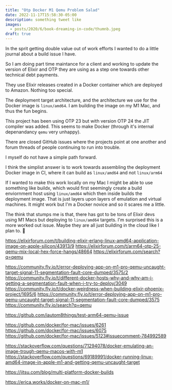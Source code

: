 ```yaml
---
title: "Otp Docker M1 Qemu Problem Salad"
date: 2022-11-17T15:58:30-05:00
description: something tweet like
images:
  - posts/2020/6/book-dreaming-in-code/thumnb.jpeg
draft: true
---
```


In the sprit getting double value out of work efforts I wanted to do a little journal about a build issue I have. 

So I am doing part time maintance for a client and working to update the version of Elixir and OTP they are using as a step one towards other technical debt payments.

They use Elixir releases created in a Docker container which are deployed to Amazon. Nothing too special.

The deployment target architecture, and the architecture we use for the Docker image is `linux/amd64`. I am building the image on my M1 Mac, and thus the fun begins.

This project has been using OTP 23 but with version OTP 24 the JIT compiler was added. This seems to make Docker (through it's internal depenandancy `qemu` very unhappy).

There are closed GitHub issues where the projects point at one another and forum threads of people continuing to run into trouble.

I myself do not have a simple path forward.

I think the simplist answer is to work towards assembling the deployment Docker image in CI, where it can build as `linux/amd64` and not `linux/arm64`

If I wanted to make this work locally on my Mac I might be able to use something like buildx, which would first seemingly create a build enviornment host using `linux/amd64` which then inside builds the deployment image. That is just layers upon layers of emulation and virtual machines. It might work but I'm a Docker novice and so it scares me a little.

The think that stumps me is that, there has got to be tons of Elixir devs using M1 Macs but deploying to `linux/amd64` targets. I'm surprised this is a more worked out issue. Maybe they are all just building in the cloud like I plan to. :shrug:


https://elixirforum.com/t/building-elixir-erlang-linux-amd64-application-image-on-apple-silicon/43913/9
https://elixirforum.com/t/arm64-otp-25-qemu-mix-local-hex-force-hangs/48664
https://elixirforum.com/search?q=qemu

https://community.fly.io/t/error-deploying-app-on-m1-pro-qemu-uncaught-target-signal-11-segmentation-fault-core-dumped/3575/2
https://community.fly.io/t/different-docker-hosts-why-and-why-am-i-getting-a-segmentation-fault-when-i-try-to-deploy/3049
https://community.fly.io/t/docker-weirdness-when-building-elixir-phoenix-project/1695/6
https://community.fly.io/t/error-deploying-app-on-m1-pro-qemu-uncaught-target-signal-11-segmentation-fault-core-dumped/3575
https://community.fly.io/search?q=qemu

https://github.com/iautom8things/test-arm64-qemu-issue

https://github.com/docker/for-mac/issues/6261
https://github.com/docker/for-mac/issues/6075
https://github.com/docker/for-mac/issues/5123#issuecomment-784992589

https://stackoverflow.com/questions/71294078/docker-emulating-an-image-trough-qemu-macos-with-m1
https://stackoverflow.com/questions/69189991/docker-running-linux-amd64-image-in-apple-m1-and-getting-qemu-uncaught-target


https://jitsu.com/blog/multi-platform-docker-builds



https://erica.works/docker-on-mac-m1/
